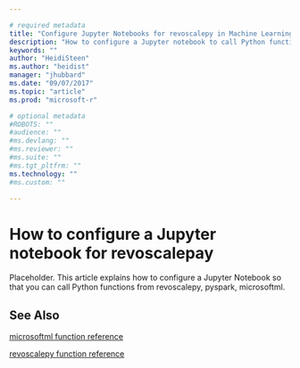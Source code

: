 ```yaml
---

# required metadata
title: "Configure Jupyter Notebooks for revoscalepy in Machine Learning Server | Microsoft Docs "
description: "How to configure a Jupyter notebook to call Python functions from revoscalepay and microsofml modules in Machine learning Server."
keywords: ""
author: "HeidiSteen"
ms.author: "heidist"
manager: "jhubbard"
ms.date: "09/07/2017"
ms.topic: "article"
ms.prod: "microsoft-r"

# optional metadata
#ROBOTS: ""
#audience: ""
#ms.devlang: ""
#ms.reviewer: ""
#ms.suite: ""
#ms.tgt_pltfrm: ""
ms.technology: ""
#ms.custom: ""

---
```


# How to configure a Jupyter notebook for revoscalepay

Placeholder. This article explains how to configure a Jupyter Notebook so that you can call Python functions from revoscalepy, pyspark, microsoftml.

## See Also

[microsoftml function reference](../python-reference/microsoftml/microsoftml-package.md)

[revoscalepy function reference](../python-reference/revoscalepy/revoscalepy-package.md)
